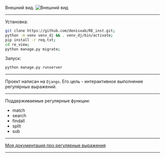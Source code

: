

Внешний вид.
![Внешний вид](https://i.imgur.com/dvmzOfy.png)

---
Установка:

```bash
git clone https://github.com/denisxab/RE_inst.git;
python -m venv venv_dj && . venv_dj/bin/activate;
pip install -r req.txt;
cd re_view;
python manage.py migrate;
```

Запуск:
```bash
python manage.py runserver
```
---

Проект написан на `Django`. Его цель - интерактивное 
выполнение регулярных выражений.

---
Поддерживаемые регулярные функции: 
- match
- search
- findall
- split
- sub

---

[Моя документация про регулярные выражения](https://github.com/denisxab/open_lessen/blob/main/%D0%A3%D1%80%D0%BE%D0%BA%D0%B8/%D0%91%D0%BB%D0%BE%D0%BA9%20-%20Re%2C%20Unit-Tests.md)

---